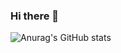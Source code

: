 ### Hi there 👋




![Anurag's GitHub stats](https://github-readme-stats.vercel.app/api?username=hamade-kj&show_icons=true&theme=radicalcount_private=true)




